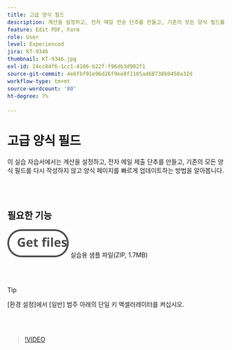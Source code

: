 ```yaml
---
title: 고급 양식 필드
description: 계산을 설정하고, 전자 메일 전송 단추를 만들고, 기존의 모든 양식 필드를 다시 작성하지 않고 양식 페이지를 빠르게 업데이트하는 방법을 알아봅니다
feature: Edit PDF, Form
role: User
level: Experienced
jira: KT-9346
thumbnail: KT-9346.jpg
exl-id: 24cc04f6-1cc1-4186-b22f-f96db3d982f1
source-git-commit: 4e6fbf91e96d26f9ee8f1105ad68738b9450a32d
workflow-type: tm+mt
source-wordcount: '80'
ht-degree: 7%

---
```


# 고급 양식 필드

이 실습 자습서에서는 계산을 설정하고, 전자 메일 제출 단추를 만들고, 기존의 모든 양식 필드를 다시 작성하지 않고 양식 페이지를 빠르게 업데이트하는 방법을 알아봅니다.

<br> 

## 필요한 기능

[![파일 가져오기](../assets/Getfiles.svg)](../assets/ProjectEstimate.zip)
실습용 샘플 파일(ZIP, 1.7MB)

<br> 

>[!TIP]
>
>[환경 설정]에서 [일반] 범주 아래의 단일 키 액셀러레이터를 켜십시오.

<br> 

>[!VIDEO](https://video.tv.adobe.com/v/340379?quality=12&learn=on&hidetitle=true)

